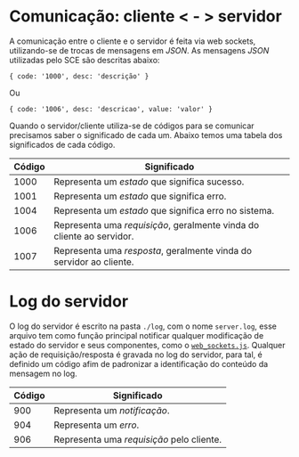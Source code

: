 # Comunicação: cliente < - > servidor

  A comunicação entre o cliente e o servidor é feita via web sockets, utilizando-se de trocas de mensagens em *JSON*. As mensagens *JSON* utilizadas pelo SCE são descritas abaixo:

  `{
    code: '1000',
    desc: 'descrição'
    }`

  Ou

  `{
    code: '1006',
    desc: 'descricao',
    value: 'valor'
    }`



 Quando o servidor/cliente utiliza-se de códigos para se comunicar precisamos saber o significado de cada um. Abaixo temos uma tabela dos significados de cada código.

  Código  | Significado
  ------  | -----------
  1000    | Representa um *estado* que significa sucesso.
  1001    | Representa um *estado* que significa erro.
  1004    | Representa um *estado* que significa erro no sistema.
  1006    | Representa uma *requisição*, geralmente vinda do cliente ao servidor.
  1007    | Representa uma *resposta*, geralmente vinda do servidor ao cliente.

# Log do servidor

  O log do servidor é escrito na pasta `./log`, com o nome `server.log`, esse
  arquivo tem como função principal notificar qualquer modificação de estado do
  servidor e seus componentes, como o [`web_sockets.js`](). Qualquer ação de
  requisição/resposta é gravada no log do servidor, para tal, é definido um código
  afim de padronizar a identificação do conteúdo da mensagem no log.

  Código  | Significado
  ------  | -----------
  900     | Representa um *notificação*.
  904     | Representa um *erro*.
  906     | Representa uma *requisição* pelo cliente.
